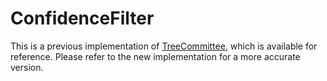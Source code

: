 # ConfidenceFilter
This is a previous implementation of [TreeCommittee](https://github.com/samuelemarro/TreeCommittee), which is available for reference.
Please refer to the new implementation for a more accurate version.
